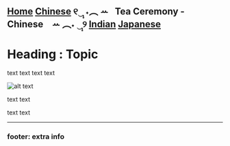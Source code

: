 [Home](https://github.com/319SoftDev/wiki-project-group-wya_dansowaa/blob/main/README.md)  [Chinese](tea-ceremony.md) ୧‿̩͙ ˖︵ ꕀ⠀Tea Ceremony - Chinese⠀ ꕀ ︵˖ ‿̩͙୨ [Indian](indian/tea-ceremony.md)  [Japanese](japanese/tea-ceremony.md)
---- 

# Heading : Topic
text text
text text


![alt text](url)

text text

text text

---- 

### footer: extra info



